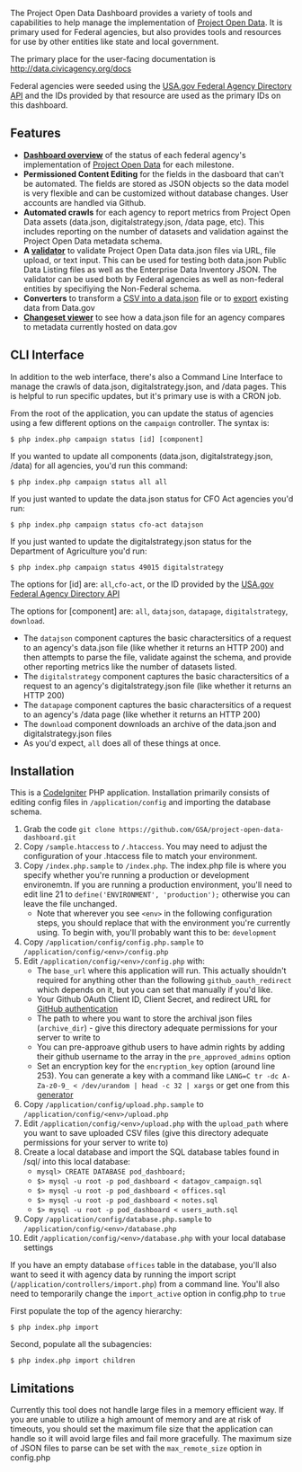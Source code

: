 The Project Open Data Dashboard provides a variety of tools and capabilities to help manage the implementation of [Project Open Data](https://project-open-data.cio.gov/). It is primary used for Federal agencies, but also provides tools and resources for use by other entities like state and local government. 

The primary place for the user-facing documentation is http://data.civicagency.org/docs

Federal agencies were seeded using the [USA.gov Federal Agency Directory API](http://www.usa.gov/About/developer-resources/federal-agency-directory/) and the IDs provided by that resource are used as the primary IDs on this dashboard. 

Features
-----
* **[Dashboard overview](http://data.civicagency.org/offices)** of the status of each federal agency's implementation of [Project Open Data](https://project-open-data.cio.gov/) for each milestone.
* **Permissioned Content Editing** for the fields in the dasboard that can't be automated. The fields are stored as JSON objects so the data model is very flexible and can be customized without database changes. User accounts are handled via Github.
* **Automated crawls** for each agency to report metrics from Project Open Data assets (data.json, digitalstrategy.json, /data page, etc). This includes reporting on the number of datasets and validation against the Project Open Data metadata schema. 
* **A [validator](http://data.civicagency.org/validate)** to validate Project Open Data data.json files via URL, file upload, or text input. This can be used for testing both data.json Public Data Listing files as well as the Enterprise Data Inventory JSON. The validator can be used both by Federal agencies as well as non-federal entities by specifiying the Non-Federal schema. 
* **Converters** to transform a [CSV into a data.json](http://data.civicagency.org/datagov/csv_to_json) file or to [export](http://data.civicagency.org/export) existing data from Data.gov
* **[Changeset viewer](http://data.civicagency.org/changeset)** to see how a data.json file for an agency compares to metadata currently hosted on data.gov


CLI Interface
-----
In addition to the web interface, there's also a Command Line Interface to manage the crawls of data.json, digitalstrategy.json, and /data pages. This is helpful to run specific updates, but it's primary use is with a CRON job. 

From the root of the application, you can update the status of agencies using a few different options on the `campaign` controller. The syntax is:

`$ php index.php campaign status [id] [component]`

If you wanted to update all components (data.json, digitalstrategy.json, /data) for all agencies, you'd run this command:

`$ php index.php campaign status all all`

If you just wanted to update the data.json status for CFO Act agencies you'd run:

`$ php index.php campaign status cfo-act datajson`

If you just wanted to update the digitalstrategy.json status for the Department of Agriculture you'd run:

`$ php index.php campaign status 49015 digitalstrategy`

The options for [id] are: `all`,`cfo-act`, or the ID provided by the [USA.gov Federal Agency Directory API](http://www.usa.gov/About/developer-resources/federal-agency-directory/)

The options for [component] are: `all`, `datajson`, `datapage`, `digitalstrategy`, `download`. 

* The `datajson` component captures the basic charactersitics of a request to an agency's data.json file (like whether it returns an HTTP 200) and then attempts to parse the file, validate against the schema, and provide other reporting metrics like the number of datasets listed. 
* The `digitalstrategy` component captures the basic charactersitics of a request to an agency's digitalstrategy.json file (like whether it returns an HTTP 200) 
* The `datapage` component captures the basic charactersitics of a request to an agency's /data page (like whether it returns an HTTP 200)
* The `download` component downloads an archive of the data.json and digitalstrategy.json files
* As you'd expect, `all` does all of these things at once. 

Installation
-----

This is a [CodeIgniter](http://www.codeigniter.com/) PHP application. Installation primarily consists of editing config files in `/application/config` and importing the database schema. 

1. Grab the code `git clone https://github.com/GSA/project-open-data-dashboard.git`
1. Copy `/sample.htaccess` to `/.htaccess`. You may need to adjust the configuration of your .htaccess file to match your environment.
1. Copy `/index.php.sample` to `/index.php`. The index.php file is where you specify whether you're running a production or development environemtn. If you are running a production environment, you'll need to edit line 21 to `define('ENVIRONMENT', 'production');` otherwise you can leave the file unchanged. 
	* Note that wherever you see `<env>` in the following configuration steps, you should replace that with the environment you're currently using. To begin with, you'll probably want this to be: `development`
1. Copy `/application/config/config.php.sample` to `/application/config/<env>/config.php`
1. Edit `/application/config/<env>/config.php` with: 
	* The `base_url` where this application will run. This actually shouldn't required for anything other than the following `github_oauth_redirect` which depends on it, but you can set that manually if you'd like. 
	* Your Github OAuth Client ID, Client Secret, and redirect URL for <a href="https://github.com/settings/applications/new">GitHub authentication</a> 
	* The path to where you want to store the archival json files (`archive_dir`) - give this directory adequate permissions for your server to write to
	* You can pre-approave github users to have admin rights by adding their github username to the array in the `pre_approved_admins` option
	* Set an encryption key for the `encryption_key` option (around line 253). You can generate a key with a command like `LANG=C tr -dc A-Za-z0-9_ < /dev/urandom | head -c 32 | xargs` or get one from this [generator](http://jeffreybarke.net/tools/codeigniter-encryption-key-generator/)
1. Copy `/application/config/upload.php.sample` to `/application/config/<env>/upload.php`	
1. Edit `/application/config/<env>/upload.php` with the `upload_path` where you want to save uploaded CSV files (give this directory adequate permissions for your server to write to)
1. Create a local database and import the SQL database tables found in /sql/ into this local database:
	* `mysql> CREATE DATABASE pod_dashboard;`
    * `$> mysql -u root -p pod_dashboard < datagov_campaign.sql`
    * `$> mysql -u root -p pod_dashboard < offices.sql`
    * `$> mysql -u root -p pod_dashboard < notes.sql`
    * `$> mysql -u root -p pod_dashboard < users_auth.sql`
1. Copy `/application/config/database.php.sample` to `/application/config/<env>/database.php`
1. Edit `/application/config/<env>/database.php` with your local database settings

If you have an empty database `offices` table in the database, you'll also want to seed it with agency data by running the import script (`/application/controllers/import.php`) from a command line. You'll also need to temporarily change the `import_active` option in config.php to `true`


First populate the top of the agency hierarchy: 

`$ php index.php import`

Second, populate all the subagencies:

`$ php index.php import children`

Limitations
-----
Currently this tool does not handle large files in a memory efficient way. If you are unable to utilize a high amount of memory and are at risk of timeouts, you should set the maximum file size that the application can handle so it will avoid large files and fail more gracefully. The maximum size of JSON files to parse can be set with the `max_remote_size` option in config.php
